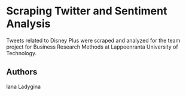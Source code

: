 # Scraping Twitter and Sentiment Analysis

Tweets related to Disney Plus were scraped and analyzed for the team project for Business Research Methods at Lappeenranta University of Technology.

## Authors
Iana Ladygina

